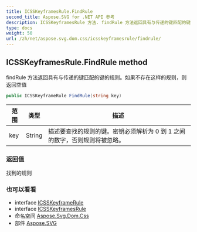 ```yaml
---
title: ICSSKeyframesRule.FindRule
second_title: Aspose.SVG for .NET API 参考
description: ICSSKeyframesRule 方法. findRule 方法返回具有与传递的键匹配的键的规则如果不存在这样的规则则返回空值
type: docs
weight: 50
url: /zh/net/aspose.svg.dom.css/icsskeyframesrule/findrule/
---
```

## ICSSKeyframesRule.FindRule method

findRule 方法返回具有与传递的键匹配的键的规则。如果不存在这样的规则，则返回空值

```csharp
public ICSSKeyframeRule FindRule(string key)
```

| 范围 | 类型 | 描述 |
| --- | --- | --- |
| key | String | 描述要查找的规则的键。密钥必须解析为 0 到 1 之间的数字，否则规则将被忽略。 |

### 返回值

找到的规则

### 也可以看看

* interface [ICSSKeyframeRule](../../icsskeyframerule/)
* interface [ICSSKeyframesRule](../)
* 命名空间 [Aspose.Svg.Dom.Css](../../icsskeyframesrule/)
* 部件 [Aspose.SVG](../../../)


